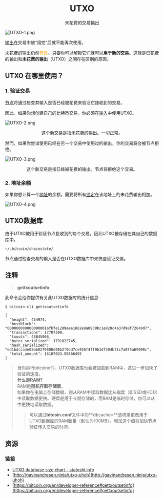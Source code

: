 # <center>UTXO</center>
<center>未花费的交易输出</center>

![UTXO-1.png](img/UTXO-1-svg.png)

[输出](../Transaction%20Data/output/output.md)在交易中被“用完”后就不能再次使用。

未花费的输出仍然<span style="color: Orange">有效</span>。只要你可以解锁它们就可以**用于新的交易**。这就是已花费的输出和**未花费的输出**（UTXO）之间存在区别的原因。
## UTXO 在哪里使用？

### 1. 验证交易
[节点](../../../Beginners/How%20Bitcoin%20Works/1.Network/Nodes/Nodes.md)将通过检查其输入是否已经被花费来验证它接收到的交易。

因此，如果你想创建自己的比特币交易，你必须在[输入](../Transaction%20Data/Input/input.md)中使用UTXO。

![UTXO-2.png](img/UTXO-2-svg.png)

<center>这个新交易是指未花费的输出。一切正常。</center>

然而，如果你尝试使用已经在另一个交易中使用过的输出，你的交易将会被节点拒绝。

![UTXO-3.png](img/UTXO-3-svg.png)

<center>这个新交易是指已经被花费的输出。节点将拒绝这个交易。</center>

### 2. 地址余额

如果你想计算一个[地址](../../Keys/Address/Address.md)的余额，需要将所有[锁定](../Transaction%20Data/output/scriptPubKey/scriptPubKey.md)在该地址上的未花费输出相加。

![UTXO-4.png](img/UTXO-4-svg.png)

## UTXO数据库
由于UTXO被用于验证节点接收到的每个交易，因此UTXO被存储在其自己的数据库中。
```
~/.bitcoin/chainstate/
```
节点通过检查交易的输入是否在UTXO数据库中来快速验证交易。

## 注释
>**gettxoutsetinfo**

此命令会给你提供有关此UTXO数据库的统计信息:
```
$ bitcoin-cli gettxoutsetinfo

{
  "height": 454974,
  "bestblock": "000000000000000001afbfe1209aee1882e8a8930bc1e020c4a37d98f72640d7",
  "transactions": 17707300,
  "txouts": 45845906,
  "bytes_serialized": 1791822745,
  "hash_serialized": "ed1bdcca4e08eb8270800d08b2f9dd7ce926f4ff9b1d7304b71c7a075a69098c",
  "total_amount": 16187023.59866495
}
```
>当你运行bitcoind时，UTXO数据库也会被加载到RAM中，这进一步加快了验证的速度。  
**什么是RAM?**  
RAM是**随机存取存储器**。  
如果你在电脑上存储数据，则从RAM中读取数据比从磁盘（即SSD或HDD）中读取数据更快。硬盘是用于长期存储的，而RAM是临时存储，你可以从中更快地读取数据。
>>可以通过**bitcoin.conf**文件中的**dbcache=**选项来更改用于UTXO数据库的RAM数量（默认为100MB）。增加这个值将加快节点验证传入交易的时间。

## 资源
### 链接
* [UTXO database size chart - statoshi.info](http://statoshi.info/dashboard/db/unspent-transaction-output-set?panelId=8&fullscreen)
* [http://gavinandresen.ninja/utxo-uhoh](http://gavinandresen.ninja/utxo-uhoh)
* [https://bitcoin.org/en/developer-reference#gettxoutsetinfo](https://bitcoin.org/en/developer-reference#gettxoutsetinfo)